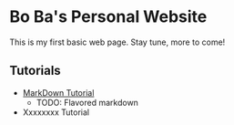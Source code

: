# Bo Ba's Personal Website
This is my first basic web page. Stay tune, more to come!

## Tutorials
* [MarkDown Tutorial](docs/markdown-tutorial.md)
  * TODO: Flavored markdown
* Xxxxxxxx Tutorial
